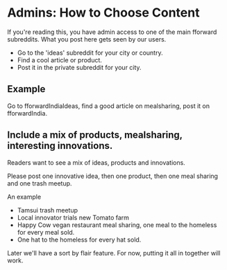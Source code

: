 # Admins: How to Choose Content

If you're reading this, you have admin access to one of the main fforward subreddits. What you post here gets seen by our users.

- Go to the 'ideas' subreddit for your city or country. 
- Find a cool article or product.
- Post it in the private subreddit for your city.

## Example

Go to fforwardIndiaIdeas, find a good article on mealsharing, post it on fforwardIndia.

## Include a mix of products, mealsharing, interesting innovations.

Readers want to see a mix of ideas, products and innovations. 

Please post one innovative idea, then one product, then one meal sharing and one trash meetup.

An example

- Tamsui trash meetup
- Local innovator trials new Tomato farm
- Happy Cow vegan restaurant meal sharing, one meal to the homeless for every meal sold.
- One hat to the homeless for every hat sold. 

Later we'll have a sort by flair feature. For now, putting it all in together will work.
